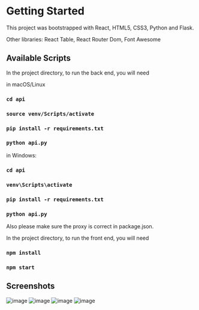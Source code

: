 # Getting Started

This project was bootstrapped with React, HTML5, CSS3, Python and Flask.

Other libraries:
React Table, React Router Dom, Font Awesome

## Available Scripts

In the project directory, to run the back end, you will need

in macOS/Linux
### `cd api`
### `source venv/Scripts/activate`
### `pip install -r requirements.txt`
### `python api.py`

in Windows:
### `cd api`
### `venv\Scripts\activate`
### `pip install -r requirements.txt`
### `python api.py`

Also please make sure the proxy is correct in package.json. 

In the project directory, to run the front end, you will need

### `npm install` 
### `npm start`

## Screenshots
![image](https://github.com/JY-5/table/blob/master/Screenshots/1.png)
![image](https://github.com/JY-5/table/blob/master/Screenshots/2.png)
![image](https://github.com/JY-5/table/blob/master/Screenshots/3.png)
![image](https://github.com/JY-5/table/blob/master/Screenshots/4.png)
